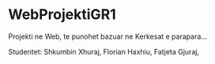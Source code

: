 # WebProjektiGR1
Projekti ne Web, te punohet bazuar ne Kerkesat e parapara...

Studentet:
  Shkumbin Xhuraj,
  Florian Haxhiu,
  Fatjeta Gjuraj,
